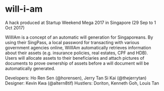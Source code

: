 # will-i-am
A hack produced at Startup Weekend Mega 2017 in Singapore (29 Sep to 1 Oct 2017)

WillIAm is a concept of an automatic will generation for Singaporeans. By using their SingPass, a local password for transacting with various government agencies online, WillIAm automatically retrieves information about their assets (e.g. insurance policies, real estates, CPF and HDB). Users will allocate assets to their beneficiaries and attach pictures of documents to prove ownership of assets before a will document will be automatically generated.

Developers: Ho Ren Sen (@horensen), Jerry Tan Si Kai (@thejerrytan)
Designer: Kevin Kwa (@altern8tif)
Hustlers: Doriton, Kenneth Goh, Louis Tan
